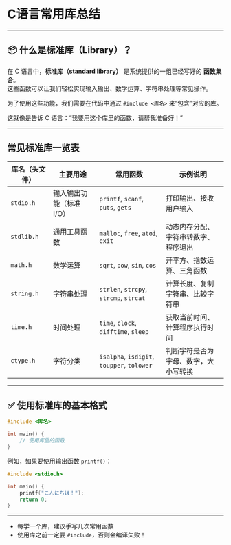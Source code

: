 
# C语言常用库总结

---

## 📦 什么是标准库（Library）？

在 C 语言中，**标准库（standard library）** 是系统提供的一组已经写好的 **函数集合**。  
这些函数可以让我们轻松实现输入输出、数学运算、字符串处理等常见操作。

为了使用这些功能，我们需要在代码中通过 `#include <库名>` 来“包含”对应的库。

这就像是告诉 C 语言：“我要用这个库里的函数，请帮我准备好！”

---

## 常见标准库一览表

| 库名（头文件） | 主要用途 | 常用函数 | 示例说明 |
|----------------|----------|----------|----------|
| `stdio.h` | 输入输出功能（标准I/O） | `printf`, `scanf`, `puts`, `gets` | 打印输出、接收用户输入 |
| `stdlib.h` | 通用工具函数 | `malloc`, `free`, `atoi`, `exit` | 动态内存分配、字符串转数字、程序退出 |
| `math.h` | 数学运算 | `sqrt`, `pow`, `sin`, `cos` | 开平方、指数运算、三角函数 |
| `string.h` | 字符串处理 | `strlen`, `strcpy`, `strcmp`, `strcat` | 计算长度、复制字符串、比较字符串 |
| `time.h` | 时间处理 | `time`, `clock`, `difftime`, `sleep` | 获取当前时间、计算程序执行时间 |
| `ctype.h` | 字符分类 | `isalpha`, `isdigit`, `toupper`, `tolower` | 判断字符是否为字母、数字，大小写转换 |

---

## ✅ 使用标准库的基本格式

```c
#include <库名>

int main() {
    // 使用库里的函数
}
```

例如，如果要使用输出函数 `printf()`：

```c
#include <stdio.h>

int main() {
    printf("こんにちは！");
    return 0;
}
```

---

- 每学一个库，建议手写几次常用函数
- 使用库之前一定要 `#include`，否则会编译失败！

